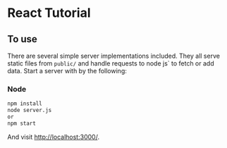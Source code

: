 
# React Tutorial


## To use

There are several simple server implementations included. They all serve static files from `public/` and handle requests to node js` to fetch or add data. Start a server with by the following:

### Node

```sh
npm install
node server.js
or
npm start
```

And visit <http://localhost:3000/>.

